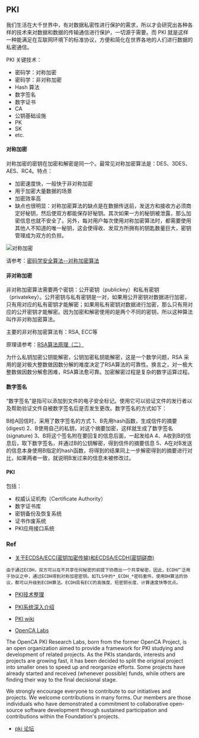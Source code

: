 
## PKI

我们生活在大千世界中，有对数据私密性进行保护的需求，所以才会研究出各种各样的技术来对数据和数据的传输通信进行保护，一切源于需要。而 PKI 就是这样一种能满足在互联网环境下的标准协议，方便和简化在世界各地的人们进行数据的私密通信。

PKI 关键技术：

- 密码学：对称加密
- 密码学：非对称加密
- Hash 算法
- 数字签名
- 数字证书
- CA
- 公钥基础设施
- PK
- SK
- etc.


#### 对称加密

对称加密的密钥在加密和解密是同一个。最常见对称加密算法是：DES、3DES、AES、RC4。特点：

- 加密速度快，一般快于非对称加密
- 用于加密大量数据的场景
- 加密效率高
- 缺点也很明显：对称加密算法的缺点是在数据传送前，发送方和接收方必须商定好秘钥，然后使双方都能保存好秘钥。其次如果一方的秘钥被泄露，那么加密信息也就不安全了。另外，每对用户每次使用对称加密算法时，都需要使用其他人不知道的唯一秘钥，这会使得收、发双方所拥有的钥匙数量巨大，密钥管理成为双方的负担。

![对称加密](https://img-blog.csdn.net/20170604214321015?watermark/2/text/aHR0cDovL2Jsb2cuY3Nkbi5uZXQvSG9sbW9meQ==/font/5a6L5L2T/fontsize/400/fill/I0JBQkFCMA==/dissolve/70/gravity/SouthEast)

请参考：[密码学安全算法--对称加密算法](https://blog.csdn.net/Holmofy/article/details/72861821)

#### 非对称加密

非对称加密算法需要两个密钥：公开密钥（publickey）和私有密钥（privatekey）。公开密钥与私有密钥是一对，如果用公开密钥对数据进行加密，只有用对应的私有密钥才能解密；如果用私有密钥对数据进行加密，那么只有用对应的公开密钥才能解密。因为加密和解密使用的是两个不同的密钥，所以这种算法叫作非对称加密算法。

主要的非对称加密算法有：RSA, ECC等

原理请参考：[RSA算法原理（二）](http://www.ruanyifeng.com/blog/2013/07/rsa_algorithm_part_two.html)

为什么私钥加密公钥能解密，公钥加密私钥能解密，这是一个数学问题，RSA 采用的是对极大整数做因数分解的难度决定了RSA算法的可靠性。换言之，对一极大整数做因数分解愈困难，RSA算法愈可靠。加密解密过程是复杂的数字运算过程。

#### 数字签名

“数字签名”是指可以添加到文件的电子安全标记。使用它可以验证文件的发行者以及帮助验证文件自被数字签名后是否发生更改。数字签名的方式如下：

B给A回信时，采用了数字签名的方式
1、B先用hash函数，生成信件的摘要(digest)
2、B使用自己的私钥，对这个摘要加密，这样就生成了数字签名(signature)
3、B将这个签名附在要回复的信息后面，一起发给A
4、A收到B的信息后，取下数字签名，并通过B的公钥解密，得到信件的摘要信息
5、A在对B发送的信息本身使用B指定的hash函数，将得到的结果同上一步解密得到的摘要进行对比，如果两者一致，就说明B发过来的信息未被修改过。


#### PKI

包括：

- 权威认证机构（Certificate Authority）
- 数字证书库
- 密钥备份及恢复系统
- 证书作废系统
- PKI应用接口系统

### Ref

- [关于ECDSA/ECC(密钥加密传输)和ECDSA/ECDH(密钥磋商)](https://blog.csdn.net/xueyepiaoling/article/details/62433378)

```
由于通过ECDH，双方可以在不共享任何秘密的前提下协商出一个共享秘密，因此，ECDH广泛用于协议之中，通过ECDH得到对称加密密钥。如TLS中的*_ECDH_*密码套件。使用DH算法的协议，都可以升级到ECDH算法。ECDH具有ECC的高强度、短密钥长度、计算速度快等优点。
```

- [PKI技术整理](https://blog.csdn.net/zxzxzxzx2121/article/details/42779239)

- [PKI系统深入介绍](https://blog.csdn.net/liuhuiyi/article/details/7776825)

- [PKI wiki](https://en.wikipedia.org/wiki/Public_key_infrastructure)

- [OpenCA Labs](https://www.openca.org/)

The OpenCA PKI Research Labs, born from the former OpenCA Project, is an open organization aimed to provide a framework for PKI studying and development of related projects. As the PKIs standards, interests and projects are growing fast, it has been decided to split the original project into smaller ones to speed up and reorganize efforts. Some projects have already started and received (whenever possible) funds, while others are finding their way to the final decisional stage.

We strongly encourage everyone to contribute to our initiatives and projects. We welcome contributions in many forms. Our members are those individuals who have demonstrated a commitment to collaborative open-source software development through sustained participation and contributions within the Foundation's projects.

- [pki 论坛](http://www.pkiforum.org/)

